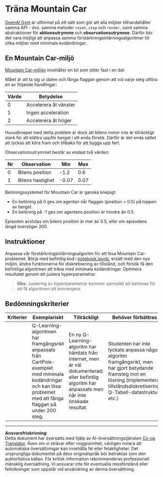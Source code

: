 <!--
CO_OP_TRANSLATOR_METADATA:
{
  "original_hash": "1f2b7441745eb52e25745423b247016b",
  "translation_date": "2025-09-05T22:10:42+00:00",
  "source_file": "8-Reinforcement/2-Gym/assignment.md",
  "language_code": "sv"
}
-->
# Träna Mountain Car

[OpenAI Gym](http://gym.openai.com) är utformat på ett sätt som gör att alla miljöer tillhandahåller samma API - dvs. samma metoder `reset`, `step` och `render`, samt samma abstraktioner för **aktionsutrymme** och **observationsutrymme**. Därför bör det vara möjligt att anpassa samma förstärkningsinlärningsalgoritmer till olika miljöer med minimala kodändringar.

## En Mountain Car-miljö

[Mountain Car-miljön](https://gym.openai.com/envs/MountainCar-v0/) innehåller en bil som sitter fast i en dal:

Målet är att ta sig ur dalen och fånga flaggan genom att vid varje steg utföra en av följande handlingar:

| Värde | Betydelse |
|---|---|
| 0 | Accelerera åt vänster |
| 1 | Ingen acceleration |
| 2 | Accelerera åt höger |

Huvudknepet med detta problem är dock att bilens motor inte är tillräckligt stark för att klättra uppför berget i ett enda försök. Därför är det enda sättet att lyckas att köra fram och tillbaka för att bygga upp fart.

Observationsutrymmet består av endast två värden:

| Nr | Observation  | Min | Max |
|-----|--------------|-----|-----|
|  0  | Bilens position | -1.2| 0.6 |
|  1  | Bilens hastighet | -0.07 | 0.07 |

Belöningssystemet för Mountain Car är ganska knepigt:

 * En belöning på 0 ges om agenten når flaggan (position = 0.5) på toppen av berget.
 * En belöning på -1 ges om agentens position är mindre än 0.5.

Episoden avslutas om bilens position är mer än 0.5, eller om episodens längd överstiger 200.
## Instruktioner

Anpassa vår förstärkningsinlärningsalgoritm för att lösa Mountain Car-problemet. Börja med befintlig kod i [notebook.ipynb](../../../../8-Reinforcement/2-Gym/notebook.ipynb), ersätt med den nya miljön, ändra funktionerna för diskretisering av tillstånd, och försök få den befintliga algoritmen att träna med minimala kodändringar. Optimera resultatet genom att justera hyperparametrar.

> **Obs**: Justering av hyperparametrar kommer sannolikt att behövas för att få algoritmen att konvergera. 
## Bedömningskriterier

| Kriterier | Exemplariskt | Tillräckligt | Behöver förbättras |
| -------- | --------- | -------- | ----------------- |
|          | Q-Learning-algoritmen har framgångsrikt anpassats från CartPole-exemplet med minimala kodändringar och kan lösa problemet med att fånga flaggan på under 200 steg. | En ny Q-Learning-algoritm har hämtats från internet, men är väl dokumenterad; eller befintlig algoritm har anpassats men når inte önskade resultat. | Studenten har inte lyckats anpassa någon algoritm framgångsrikt, men har gjort betydande framsteg mot en lösning (implementerat tillståndsdiskretisering, Q-Tabell-datastruktur, etc.) |

---

**Ansvarsfriskrivning**:  
Detta dokument har översatts med hjälp av AI-översättningstjänsten [Co-op Translator](https://github.com/Azure/co-op-translator). Även om vi strävar efter noggrannhet, vänligen notera att automatiska översättningar kan innehålla fel eller felaktigheter. Det ursprungliga dokumentet på dess originalspråk bör betraktas som den auktoritativa källan. För kritisk information rekommenderas professionell mänsklig översättning. Vi ansvarar inte för eventuella missförstånd eller feltolkningar som uppstår vid användning av denna översättning.